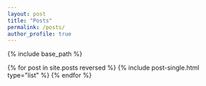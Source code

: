 ```yaml
---
layout: post
title: "Posts"
permalink: /posts/
author_profile: true
---
```


{% include base_path %}

{% for post in site.posts reversed %}
  {% include post-single.html type="list" %}
{% endfor %}
